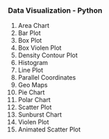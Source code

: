 ### **Data Visualization - Python**
1. Area Chart
2. Bar Plot
3. Box Plot
4. Box Violen Plot
5. Density Contour Plot
6. Histogram
7. Line Plot
8. Parallel Coordinates
9. Geo Maps
10. Pie Chart
11. Polar Chart
12. Scatter Plot
13. Sunburst Chart
14. Violen Plot
15. Animated Scatter Plot
